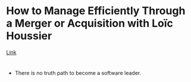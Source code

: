 # How to Manage Efficiently Through a Merger or Acquisition with Loïc Houssier

[Link](http://simpleleadership.libsyn.com/how-to-manage-efficiently-through-a-merger-or-acquisition-with-loc-houssier)

#

- There is no truth path to become a software leader.
